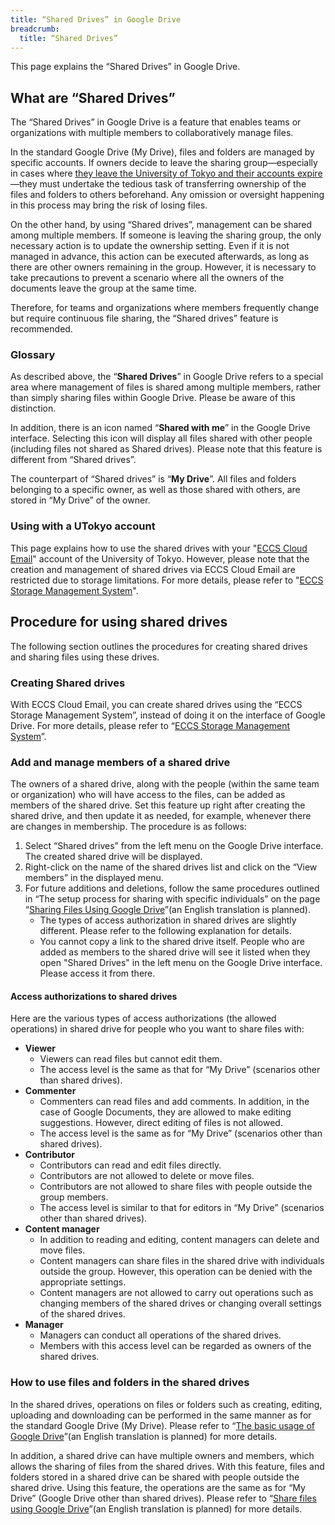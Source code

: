 ```yaml
---
title: “Shared Drives” in Google Drive
breadcrumb:
  title: “Shared Drives”
---
```


This page explains the “Shared Drives” in Google Drive.

## What are “Shared Drives”

The “Shared Drives” in Google Drive is a feature that enables teams or organizations with multiple members to collaboratively manage files.

In the standard Google Drive (My Drive), files and folders are managed by specific accounts. If owners decide to leave the sharing group—especially in cases where [they leave the University of Tokyo and their accounts expire](../..//systems/leave/)—they must undertake the tedious task of transferring ownership of the files and folders to others beforehand. Any omission or oversight happening in this process may bring the risk of losing files.

On the other hand, by using “Shared drives”, management can be shared among multiple members. If someone is leaving the sharing group, the only necessary action is to update the ownership setting. Even if it is not managed in advance, this action can be executed afterwards, as long as there are other owners remaining in the group. However, it is necessary to take precautions to prevent a scenario where all the owners of the documents leave the group at the same time.

Therefore, for teams and organizations where members frequently change but require continuous file sharing, the “Shared drives” feature is recommended.

### Glossary

As described above, the “**Shared Drives**” in Google Drive refers to a special area where management of files is shared among multiple members, rather than simply sharing files within Google Drive. Please be aware of this distinction.

In addition, there is an icon named “**Shared with me**” in the Google Drive interface. Selecting this icon will display all files shared with other people (including files not shared as Shared drives). Please note that this feature is different from “Shared drives”. 

The counterpart of “Shared drives” is “**My Drive**”. All files and folders belonging to a specific owner, as well as those shared with others, are stored in “My Drive” of the owner.

### Using with a UTokyo account

This page explains how to use the shared drives with your "[ECCS Cloud Email](../)" account of the University of Tokyo. However, please note that the creation and management of shared drives via ECCS Cloud Email are restricted due to storage limitations. For more details, please refer to "[ECCS Storage Management System](https://www.ecc.u-tokyo.ac.jp/storage_mgt/)".

## Procedure for using shared drives

The following section outlines the procedures for creating shared drives and sharing files using these drives.

### Creating Shared drives

With ECCS Cloud Email, you can create shared drives using the “ECCS Storage Management System”, instead of doing it on the interface of Google Drive. For more details, please refer to “[ECCS Storage Management System](https://www.ecc.u-tokyo.ac.jp/storage_mgt/)”.

### Add and manage members of a shared drive

The owners of a shared drive, along with the people (within the same team or organization) who will have access to the files, can be added as members of the shared drive. Set this feature up right after creating the shared drive, and then update it as needed, for example, whenever there are changes in membership. The procedure is as follows:

1. Select “Shared drives” from the left menu on the Google Drive interface. The created shared drive will be displayed. 
1. Right-click on the name of the shared drives list and click on the “View members” in the displayed menu.
1. For future additions and deletions, follow the same procedures outlined in “The setup process for sharing with specific individuals” on the page “[Sharing Files Using Google Drive](../../../google/drive/share.md#individual)”(an English translation is planned).
    - The types of access authorization in shared drives are slightly different. Please refer to the following explanation for details.
    - You cannot copy a link to the shared drive itself. People who are added as members to the shared drive will see it listed when they open "Shared Drives" in the left menu on the Google Drive interface. Please access it from there.

#### Access authorizations to shared drives

Here are the various types of access authorizations (the allowed operations) in shared drive for people who you want to share files with:

- **Viewer**
    - Viewers can read files but cannot edit them.
    - The access level is the same as that for “My Drive” (scenarios other than shared drives).
- **Commenter**
    - Commenters can read files and add comments. In addition, in the case of Google Documents, they are allowed to make editing suggestions. However, direct editing of files is not allowed.
    - The access level is the same as for “My Drive” (scenarios other than shared drives).
- **Contributor**
    - Contributors can read and edit files directly.
    - Contributors are not allowed to delete or move files.
    - Contributors are not allowed to share files with people outside the group members.
    - The access level is similar to that for editors in “My Drive” (scenarios other than shared drives).
- **Content manager**
    - In addition to reading and editing, content managers can delete and move files.
    - Content managers can share files in the shared drive with individuals outside the group. However, this operation can be denied with the appropriate settings.
    - Content managers are not allowed to carry out operations such as changing members of the shared drives or changing overall settings of the shared drives.
- **Manager**
    - Managers can conduct all operations of the shared drives.
    - Members with this access level can be regarded as owners of the shared drives.

### How to use files and folders in the shared drives

In the shared drives, operations on files or folders such as creating, editing, uploading and downloading can be performed in the same manner as for the standard Google Drive (My Drive). Please refer to “[The basic usage of Google Drive](../../../google/drive/basic.md)”(an English translation is planned) for more details.

In addition, a shared drive can have multiple owners and members, which allows the sharing of files from the shared drives. With this feature, files and folders stored in a shared drive can be shared with people outside the shared drive. Using this feature, the operations are the same as for “My Drive” (Google Drive other than shared drives). Please refer to “[Share files using Google Drive](../../../google/drive/share.md)”(an English translation is planned) for more details.

<!--

## 利用例

share後編もあるがここに簡単に書いておいてもよさそう？

-->
